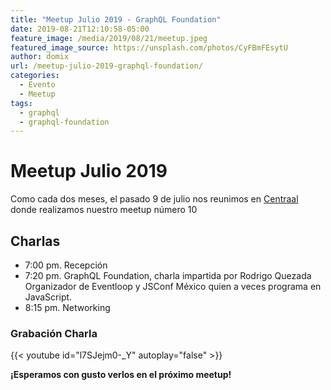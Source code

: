 ```yaml
---
title: "Meetup Julio 2019 - GraphQL Foundation"
date: 2019-08-21T12:10:58-05:00
feature_image: /media/2019/08/21/meetup.jpeg
featured_image_source: https://unsplash.com/photos/CyFBmFEsytU
author: domix
url: /meetup-julio-2019-graphql-foundation/
categories:
  - Evento
  - Meetup
tags:
  - graphql
  - graphql-foundation
---
```


# Meetup Julio 2019

Como cada dos meses, el pasado 9 de julio nos reunimos en [Centraal][01] donde realizamos nuestro meetup número 10


## Charlas

* 7:00 pm. Recepción
* 7:20 pm. GraphQL Foundation, charla impartida por Rodrigo Quezada Organizador de Eventloop y JSConf México quien a veces programa en JavaScript.
* 8:15 pm. Networking


<!--
### Material de la charla


#### Presentación

De puede descargar el material desde [este repositorio en GitHub.][03]
-->

### Grabación Charla

{{< youtube id="l7SJejm0-_Y" autoplay="false" >}}







**¡Esperamos con gusto verlos en el próximo meetup!**

[01]: http://centraal.com/
[02]: https://twitter.com/domix "Domingo Suarez en Twitter"
[03]: https://github.com/Angelorum/chaosEngineeringTalk
[04]: /media/2019/05/31/01.png "Charla"
[05]: /media/2019/05/31/02.png "Charla"
[06]: /media/2019/05/31/03.png "Charla"


